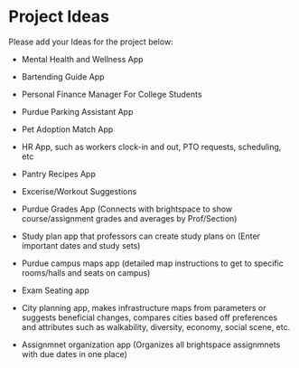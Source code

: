 # Project Ideas

Please add your Ideas for the project below:

* Mental Health and Wellness App
* Bartending Guide App
* Personal Finance Manager For College Students
* Purdue Parking Assistant App

* Pet Adoption Match App
* HR App, such as workers clock-in and out, PTO requests, scheduling, etc
* Pantry Recipes App
* Excerise/Workout Suggestions

* Purdue Grades App (Connects with brightspace to show course/assignment grades and averages by Prof/Section)
* Study plan app that professors can create study plans on (Enter important dates and study sets)
* Purdue campus maps app (detailed map instructions to get to specific rooms/halls and seats on campus)
* Exam Seating app

* City planning app, makes infrastructure maps from parameters or suggests beneficial changes, compares cities based off preferences and attributes such as walkability, diversity, economy, social scene, etc.
* Assignmnet organization app (Organizes all brightspace assignmnets with due dates in one place)


